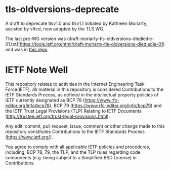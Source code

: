 # tls-oldversions-deprecate

A draft to deprecate tlsv1.0 and tlsv1.1 initiated by Kathleen Moriarty,
assisted by sftcd, now adopted by the TLS WG.

The last pre-WG version was
(draft-moriarty-tls-oldversions-diediedie-01.txt](https://tools.ietf.org/html/draft-moriarty-tls-oldversions-diediedie-01)
and was in [this repo](https://github.com/sftcd/tls-oldversions-diediedie).


# IETF Note Well

This repository relates to activities in the Internet Engineering Task
Force(IETF). All material in this repository is considered Contributions to the
IETF Standards Process, as defined in the intellectual property policies of
IETF currently designated as BCP 78 (https://www.rfc-editor.org/info/bcp78),
BCP 79 (https://www.rfc-editor.org/info/bcp79) and the IETF Trust Legal
Provisions (TLP) Relating to IETF Documents
(http://trustee.ietf.org/trust-legal-provisions.html).

Any edit, commit, pull request, issue, comment or other change made to this
repository constitutes Contributions to the IETF Standards Process
(https://www.ietf.org/).

You agree to comply with all applicable IETF policies and procedures,
including, BCP 78, 79, the TLP, and the TLP rules regarding code components
(e.g. being subject to a Simplified BSD License) in Contributions.
